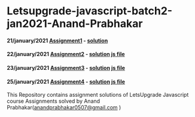 # Letsupgrade-javascript-batch2-jan2021-Anand-Prabhakar

#### 21/january/2021 [Assignment1](https://drive.google.com/drive/folders/15US7MsuUqnyCS83uxTE6JKkDhufUk9-q) - [solution](https://github.com/anandprabhakar0507/Letsupgrade-javascript-batch2-jan2021-Anand-Prabhakar/blob/main/Assignment%201%20solution.txt)

#### 22/january/2021  [Assignment2](https://drive.google.com/drive/folders/1irlQqq85SXLcFgL0ZjB8KB5GOaHdgKx7) - [solution](https://github.com/anandprabhakar0507/Letsupgrade-javascript-batch2-jan2021-Anand-Prabhakar/blob/main/Assignment%202%20solution.txt)   [js file](https://github.com/anandprabhakar0507/Letsupgrade-javascript-batch2-jan2021-Anand-Prabhakar/blob/main/Assignment2.js)

#### 23/january/2021  [Assignment3](https://drive.google.com/drive/folders/12BaIzbJweqiZiWX23WI-B5V7pTIU_woR) - [solution](https://github.com/anandprabhakar0507/Letsupgrade-javascript-batch2-jan2021-Anand-Prabhakar/blob/main/Assignment%203%20solution.txt)   [js file](https://github.com/anandprabhakar0507/Letsupgrade-javascript-batch2-jan2021-Anand-Prabhakar/blob/main/Assignment3.js)

#### 25/january/2021  [Assignment4](https://drive.google.com/drive/folders/195kavGJW0w_ctwKCvWMgKF4Ag3i58F0U) - [solution]()   [js file]()


This Repository contains assignment solutions of LetsUpgrade Javascript course Assignments solved by Anand Prabhakar(anandprabhakar0507@gmail.com )
